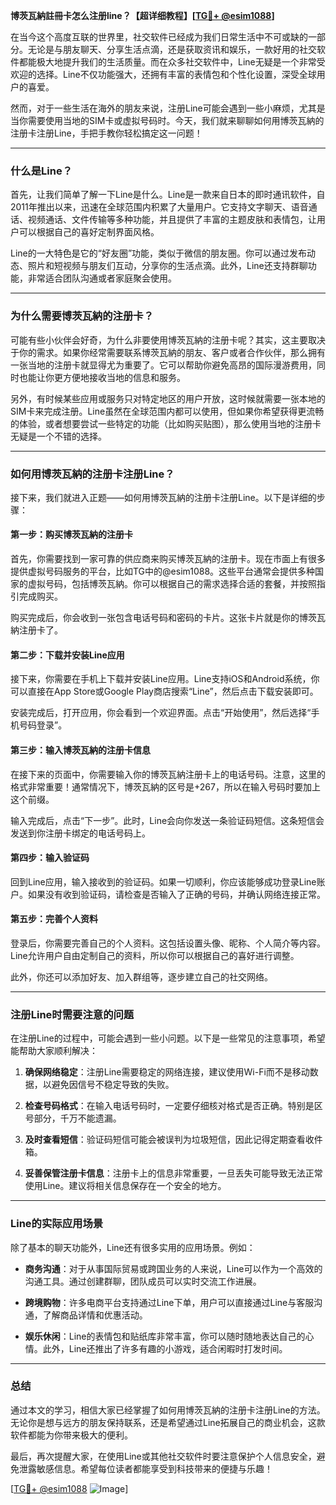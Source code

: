 **博茨瓦納註冊卡怎么注册line？【超详细教程】[[TG💪+ @esim1088](https://t.me/s/esim1088)]**

在当今这个高度互联的世界里，社交软件已经成为我们日常生活中不可或缺的一部分。无论是与朋友聊天、分享生活点滴，还是获取资讯和娱乐，一款好用的社交软件都能极大地提升我们的生活质量。而在众多社交软件中，Line无疑是一个非常受欢迎的选择。Line不仅功能强大，还拥有丰富的表情包和个性化设置，深受全球用户的喜爱。

然而，对于一些生活在海外的朋友来说，注册Line可能会遇到一些小麻烦，尤其是当你需要使用当地的SIM卡或虚拟号码时。今天，我们就来聊聊如何用博茨瓦納的注册卡注册Line，手把手教你轻松搞定这一问题！

---

### 什么是Line？

首先，让我们简单了解一下Line是什么。Line是一款来自日本的即时通讯软件，自2011年推出以来，迅速在全球范围内积累了大量用户。它支持文字聊天、语音通话、视频通话、文件传输等多种功能，并且提供了丰富的主题皮肤和表情包，让用户可以根据自己的喜好定制界面风格。

Line的一大特色是它的“好友圈”功能，类似于微信的朋友圈。你可以通过发布动态、照片和短视频与朋友们互动，分享你的生活点滴。此外，Line还支持群聊功能，非常适合团队沟通或者家庭聚会使用。

---

### 为什么需要博茨瓦納的注册卡？

可能有些小伙伴会好奇，为什么非要使用博茨瓦納的注册卡呢？其实，这主要取决于你的需求。如果你经常需要联系博茨瓦納的朋友、客户或者合作伙伴，那么拥有一张当地的注册卡就显得尤为重要了。它可以帮助你避免高昂的国际漫游费用，同时也能让你更方便地接收当地的信息和服务。

另外，有时候某些应用或服务只对特定地区的用户开放，这时候就需要一张本地的SIM卡来完成注册。Line虽然在全球范围内都可以使用，但如果你希望获得更流畅的体验，或者想要尝试一些特定的功能（比如购买贴图），那么使用当地的注册卡无疑是一个不错的选择。

---

### 如何用博茨瓦納的注册卡注册Line？

接下来，我们就进入正题——如何用博茨瓦納的注册卡注册Line。以下是详细的步骤：

#### 第一步：购买博茨瓦納的注册卡

首先，你需要找到一家可靠的供应商来购买博茨瓦納的注册卡。现在市面上有很多提供虚拟号码服务的平台，比如TG中的@esim1088。这些平台通常会提供多种国家的虚拟号码，包括博茨瓦納。你可以根据自己的需求选择合适的套餐，并按照指引完成购买。

购买完成后，你会收到一张包含电话号码和密码的卡片。这张卡片就是你的博茨瓦納注册卡了。

#### 第二步：下载并安装Line应用

接下来，你需要在手机上下载并安装Line应用。Line支持iOS和Android系统，你可以直接在App Store或Google Play商店搜索“Line”，然后点击下载安装即可。

安装完成后，打开应用，你会看到一个欢迎界面。点击“开始使用”，然后选择“手机号码登录”。

#### 第三步：输入博茨瓦納的注册卡信息

在接下来的页面中，你需要输入你的博茨瓦納注册卡上的电话号码。注意，这里的格式非常重要！通常情况下，博茨瓦納的区号是+267，所以在输入号码时要加上这个前缀。

输入完成后，点击“下一步”。此时，Line会向你发送一条验证码短信。这条短信会发送到你注册卡绑定的电话号码上。

#### 第四步：输入验证码

回到Line应用，输入接收到的验证码。如果一切顺利，你应该能够成功登录Line账户。如果没有收到验证码，请检查是否输入了正确的号码，并确认网络连接正常。

#### 第五步：完善个人资料

登录后，你需要完善自己的个人资料。这包括设置头像、昵称、个人简介等内容。Line允许用户自由定制自己的资料，所以你可以根据自己的喜好进行调整。

此外，你还可以添加好友、加入群组等，逐步建立自己的社交网络。

---

### 注册Line时需要注意的问题

在注册Line的过程中，可能会遇到一些小问题。以下是一些常见的注意事项，希望能帮助大家顺利解决：

1. **确保网络稳定**：注册Line需要稳定的网络连接，建议使用Wi-Fi而不是移动数据，以避免因信号不稳定导致的失败。
   
2. **检查号码格式**：在输入电话号码时，一定要仔细核对格式是否正确。特别是区号部分，千万不能遗漏。

3. **及时查看短信**：验证码短信可能会被误判为垃圾短信，因此记得定期查看收件箱。

4. **妥善保管注册卡信息**：注册卡上的信息非常重要，一旦丢失可能导致无法正常使用Line。建议将相关信息保存在一个安全的地方。

---

### Line的实际应用场景

除了基本的聊天功能外，Line还有很多实用的应用场景。例如：

- **商务沟通**：对于从事国际贸易或跨国业务的人来说，Line可以作为一个高效的沟通工具。通过创建群聊，团队成员可以实时交流工作进展。
  
- **跨境购物**：许多电商平台支持通过Line下单，用户可以直接通过Line与客服沟通，了解商品详情和优惠活动。

- **娱乐休闲**：Line的表情包和贴纸库非常丰富，你可以随时随地表达自己的心情。此外，Line还推出了许多有趣的小游戏，适合闲暇时打发时间。

---

### 总结

通过本文的学习，相信大家已经掌握了如何用博茨瓦納的注册卡注册Line的方法。无论你是想与远方的朋友保持联系，还是希望通过Line拓展自己的商业机会，这款软件都能为你带来极大的便利。

最后，再次提醒大家，在使用Line或其他社交软件时要注意保护个人信息安全，避免泄露敏感信息。希望每位读者都能享受到科技带来的便捷与乐趣！

[[TG💪+ @esim1088](https://t.me/s/esim1088) ![Image](https://i.postimg.cc/4NQfJmqS/Snipaste-2025-05-13-00-14-12.png)]